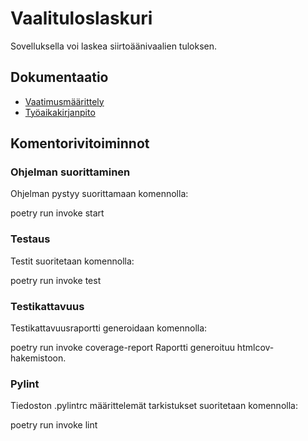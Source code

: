 # Vaalituloslaskuri

Sovelluksella voi laskea siirtoäänivaalien tuloksen.

## Dokumentaatio
* [Vaatimusmäärittely](https://github.com/emigination/ot-harjoitustyo/blob/main/dokumentaatio/vaatimusmaarittely.md)
* [Työaikakirjanpito](https://github.com/emigination/ot-harjoitustyo/blob/main/dokumentaatio/tyoaikakirjanpito.md)


## Komentorivitoiminnot

### Ohjelman suorittaminen
Ohjelman pystyy suorittamaan komennolla:

poetry run invoke start

### Testaus
Testit suoritetaan komennolla:

poetry run invoke test

### Testikattavuus
Testikattavuusraportti generoidaan komennolla:

poetry run invoke coverage-report
Raportti generoituu htmlcov-hakemistoon.

### Pylint
Tiedoston .pylintrc määrittelemät tarkistukset suoritetaan komennolla:

poetry run invoke lint